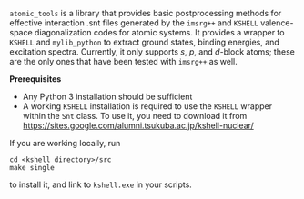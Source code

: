 `atomic_tools` is a library that provides basic postprocessing methods for effective interaction .snt files generated by the `imsrg++` and `KSHELL` valence-space diagonalization
codes for atomic systems. It provides a wrapper to `KSHELL` and `mylib_python` to extract ground states, binding energies, and excitation spectra. Currently, it only supports $s$, $p$, and $d$-block atoms; these are the only ones that have been tested with `imsrg++` as well. 

**Prerequisites**
- Any Python 3 installation should be sufficient
- A working `KSHELL` installation is required to use the `KSHELL` wrapper within the ``Snt`` class. To use it, you need to download it from https://sites.google.com/alumni.tsukuba.ac.jp/kshell-nuclear/

If you are working locally, run 
```
cd <kshell directory>/src
make single
```
to install it, and link to `kshell.exe` in your scripts.